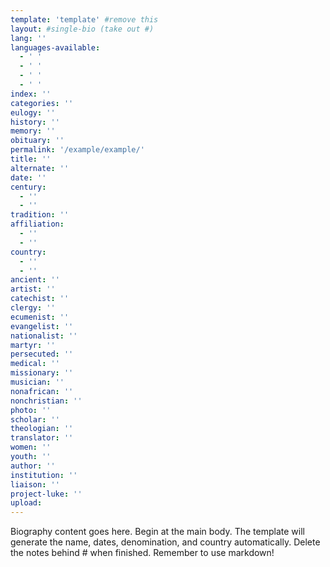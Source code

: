 ```yaml
---
template: 'template' #remove this
layout: #single-bio (take out #)
lang: ''
languages-available:
  - ' '
  - ' '
  - ' '
  - ' '
index: ''
categories: ''
eulogy: ''
history: ''
memory: ''
obituary: ''
permalink: '/example/example/'
title: ''
alternate: ''
date: ''
century:
  - ''
  - ''                     
tradition: ''                       
affiliation:
  - ''
  - ''   
country:
  - ''
  - ''   
ancient: ''
artist: ''
catechist: ''
clergy: ''
ecumenist: ''
evangelist: ''
nationalist: ''
martyr: ''
persecuted: ''
medical: ''
missionary: ''
musician: ''
nonafrican: ''
nonchristian: ''
photo: ''
scholar: ''
theologian: ''
translator: ''
women: ''
youth: ''
author: ''
institution: ''
liaison: ''
project-luke: ''
upload:
---
```


Biography content goes here. Begin at the main body. The template will generate the name, dates, denomination, and country automatically. Delete the notes behind # when finished. Remember to use markdown!
